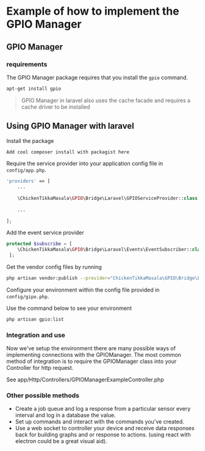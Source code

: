 # Example of how to implement the GPIO Manager

## GPIO Manager
### requirements 
The GPIO Manager package requires that you install the `gpio` command.

```bash
apt-get install gpio
```
> GPIO Manager in laravel also uses the cache facade and requires a cache driver to be installed

## Using GPIO Manager with laravel 

Install the package

```bash
Add cool composer install with packagist here
```

Require the service provider into your application config file in `config/app.php`.

```php
'providers' => [
    ...
    
    \ChickenTikkaMasala\GPIO\Bridge\Laravel\GPIOServiceProvider::class,
    
    ...
    
];
```
Add the event service provider
```php
protected $subscribe = [
    \ChickenTikkaMasala\GPIO\Bridge\Laravel\Events\EventSubscriber::class,
 ];
 ```

Get the vendor config files by running 

```bash 
php artisan vendor:publish --provider="ChickenTikkaMasala\GPIO\Bridge\Laravel\GPIOServiceProvider"
```

Configure your environment within the config file provided in `config/gipo.php`.

Use the command below to see your environment 
```bash
php artisan gpio:list
```
### Integration and use
Now we've setup the environment there are many possible ways of implementing connections with the GPIOManager. 
The most common method of integration is to require the GPIOManager class into your Controller for http request.

See app/Http/Controllers/GPIOManagerExampleController.php

### Other possible methods

- Create a job queue and log a response from a particular sensor every interval and log in a database the value.
- Set up commands and interact with the commands you've created.
- Use a web socket to controller your device and receive data responses back for building graphs and or response to actions. (using react with electron could be a great visual aid).

